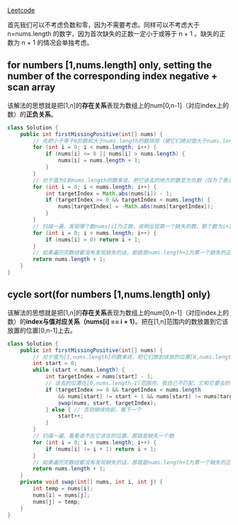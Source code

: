 [Leetcode](https://leetcode.com/problems/first-missing-positive/)

首先我们可以不考虑负数和零，因为不需要考虑。同样可以不考虑大于 n=nums.length 的数字，因为首次缺失的正数一定小于或等于 n + 1 。缺失的正数为 n + 1 的情况会单独考虑。

## for numbers [1,nums.length] only, setting the number of the corresponding index negative + scan array
该解法的思想就是把[1,n]的**存在关系**表现为数组上的num[0,n-1]（对应index上的数）的**正负关系**。
```java
class Solution {
    public int firstMissingPositive(int[] nums) {
        // 先把小于等于0的数和大于nums.length的数排除（使它们绝对值大于nums.length就行）
        for (int i = 0; i < nums.length; i++) {
            if (nums[i] <= 0 || nums[i] > nums.length) {
                nums[i] = nums.length + 1;
            }
        }
        // 对于值为1到nums.length的数来说，把它该去的地方的数变为负数（仅为了表示这个数出现过）
        for (int i = 0; i < nums.length; i++) {
            int targetIndex = Math.abs(nums[i]) - 1;
            if (targetIndex >= 0 && targetIndex < nums.length) {
                nums[targetIndex] = -Math.abs(nums[targetIndex]);
            }
        }
        // 扫描一遍，发现哪个数nums[i]为正数，说明出现第一个缺失的数，那个数为i+1
        for (int i = 0; i < nums.length; i++) {
            if (nums[i] > 0) return i + 1;
        }
        // 如果遍历完数组都没有发现缺失的话，那就是nums.length+1为第一个缺失的正数
        return nums.length + 1;
    }
}
```

## cycle sort(for numbers [1,nums.length] only)
该解法的思想就是把[1,n]的**存在关系**表现为数组上的num[0,n-1]（对应index上的数）的**index与值对应关系（nums[i] == i + 1）**。把在[1,n]范围内的数放置到它该放置的位置[0,n-1]上去。
```java
class Solution {
    public int firstMissingPositive(int[] nums) {
        // 对于值为[1,nums.length]的数来说，把它们放到该放的位置[0,nums.length-1]上去
        int start = 0;
        while (start < nums.length) {
            int targetIndex = nums[start] - 1;
            // 该去的位置在[0,nums.length-1]范围内，我自己不匹配，它和它要去的位置上的数不相同（避免死循环）
            if (targetIndex >= 0 && targetIndex < nums.length 
                && nums[start] != start + 1 && nums[start] != nums[targetIndex]) {
                swap(nums, start, targetIndex);
            } else { // 否则继续向前，看下一个
                start++;
            }
        }
        // 扫描一遍，看看谁不在它该在的位置，那就是缺失一个数
        for (int i = 0; i < nums.length; i++) {
            if (nums[i] != i + 1) return i + 1;
        }
        // 如果遍历完数组都没有发现缺失的话，那就是nums.length+1为第一个缺失的正数
        return nums.length + 1;
    }
    private void swap(int[] nums, int i, int j) {
        int temp = nums[i];
        nums[i] = nums[j];
        nums[j] = temp;
    }
}
```
